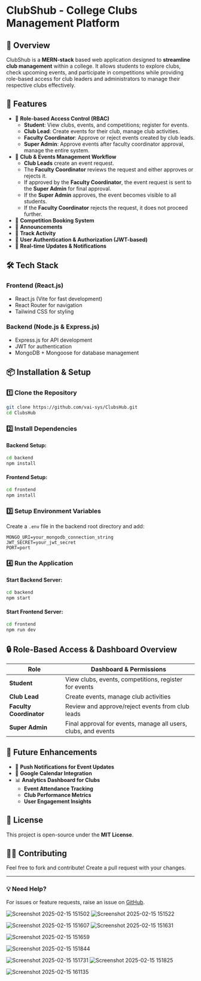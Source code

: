 # ClubShub - College Clubs Management Platform



## 📌 Overview
ClubShub is a **MERN-stack** based web application designed to **streamline club management** within a college. It allows students to explore clubs, check upcoming events, and participate in competitions while providing role-based access for club leaders and administrators to manage their respective clubs effectively.

## 🎯 Features
- 🔹 **Role-based Access Control (RBAC)**
  - **Student**: View clubs, events, and competitions; register for events.
  - **Club Lead**: Create events for their club, manage club activities.
  - **Faculty Coordinator**: Approve or reject events created by club leads.
  - **Super Admin**: Approve events after faculty coordinator approval, manage the entire system.
- 🔹 **Club & Events Management Workflow**
  - **Club Leads** create an event request.
  - The **Faculty Coordinator** reviews the request and either approves or rejects it.
  - If approved by the **Faculty Coordinator**, the event request is sent to the **Super Admin** for final approval.
  - If the **Super Admin** approves, the event becomes visible to all students.
  - If the **Faculty Coordinator** rejects the request, it does not proceed further.
- 🔹 **Competition Booking System**
- 🔹 **Announcements**
- 🔹 **Track Activity**
- 🔹 **User Authentication & Authorization (JWT-based)**
- 🔹 **Real-time Updates & Notifications**



## 🛠️ Tech Stack
### **Frontend (React.js)**
- React.js (Vite for fast development)
- React Router for navigation
- Tailwind CSS for styling

### **Backend (Node.js & Express.js)**
- Express.js for API development
- JWT for authentication
- MongoDB + Mongoose for database management



## 📦 Installation & Setup
### **1️⃣ Clone the Repository**
```bash
git clone https://github.com/vai-sys/ClubsHub.git
cd ClubsHub
```

### **2️⃣ Install Dependencies**
#### Backend Setup:
```bash
cd backend
npm install
```
#### Frontend Setup:
```bash
cd frontend
npm install
```

### **3️⃣ Setup Environment Variables**
Create a `.env` file in the backend root directory and add:
```env
MONGO_URI=your_mongodb_connection_string
JWT_SECRET=your_jwt_secret
PORT=port
```

### **4️⃣ Run the Application**
#### Start Backend Server:
```bash
cd backend
npm start
```
#### Start Frontend Server:
```bash
cd frontend
npm run dev
```

## 🔒 Role-Based Access & Dashboard Overview
| Role | Dashboard & Permissions |
|------|-------------------------|
| **Student** | View clubs, events, competitions, register for events |
| **Club Lead** | Create events, manage club activities |
| **Faculty Coordinator** | Review and approve/reject events from club leads |
| **Super Admin** | Final approval for events, manage all users, clubs, and events |



## 📌 Future Enhancements
- 📢 **Push Notifications for Event Updates**
- 📆 **Google Calendar Integration**
- 📊 **Analytics Dashboard for Clubs**
  - **Event Attendance Tracking**
  - **Club Performance Metrics**
  - **User Engagement Insights**



## 📜 License
This project is open-source under the **MIT License**.

## 👨‍💻 Contributing
Feel free to fork and contribute! Create a pull request with your changes.

---
### 💡 Need Help?
For issues or feature requests, raise an issue on [GitHub](https://github.com/vai-sys/ClubsHub).



![Screenshot 2025-02-15 151502](https://github.com/user-attachments/assets/f40c7fd4-96f7-4639-8b98-77c639227ecf)
![Screenshot 2025-02-15 151522](https://github.com/user-attachments/assets/e4ef6d3b-971c-440e-b41c-d45960b0c89f)

![Screenshot 2025-02-15 151607](https://github.com/user-attachments/assets/eb273d7c-a7b4-46de-95d5-1e67c3b87ca7)
![Screenshot 2025-02-15 151631](https://github.com/user-attachments/assets/5cd3a4ac-ad17-4197-bbc8-637c517e6319)

![Screenshot 2025-02-15 151659](https://github.com/user-attachments/assets/62bb0b04-9913-41c3-aeac-0b7afb92647d)


![Screenshot 2025-02-15 151844](https://github.com/user-attachments/assets/16bd80eb-011b-4203-9151-3cd67f54855a)

![Screenshot 2025-02-15 151731](https://github.com/user-attachments/assets/a9dc9c99-27b8-4ce3-b639-9f553e29d807)
![Screenshot 2025-02-15 151825](https://github.com/user-attachments/assets/d5fb3c74-27f3-4132-9389-5ea73db25b23)

![Screenshot 2025-02-15 161135](https://github.com/user-attachments/assets/f610f342-a702-4243-8dcd-36e363f13152)


